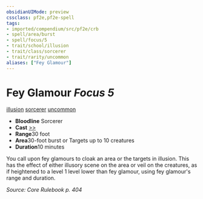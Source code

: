 ```yaml
---
obsidianUIMode: preview
cssclass: pf2e,pf2e-spell
tags:
- imported/compendium/src/pf2e/crb
- spell/area/burst
- spell/focus/5
- trait/school/illusion
- trait/class/sorcerer
- trait/rarity/uncommon
aliases: ["Fey Glamour"]
---
```

# Fey Glamour *Focus 5*   
[illusion](illusion.md)  [sorcerer](rules/traits/sorcerer.md)  [uncommon](uncommon.md)  

- **Bloodline** Sorcerer
- **Cast** [>>](chapter-9-playing-the-game.md#Actions "Two-Action") 
- **Range**30 foot
- **Area**30-foot burst or Targets up to 10 creatures
- **Duration**10 minutes

You call upon fey glamours to cloak an area or the targets in illusion. This has the effect of either illusory scene on the area or veil on the creatures, as if heightened to a level 1 level lower than fey glamour, using fey glamour's range and duration.

*Source: Core Rulebook p. 404*